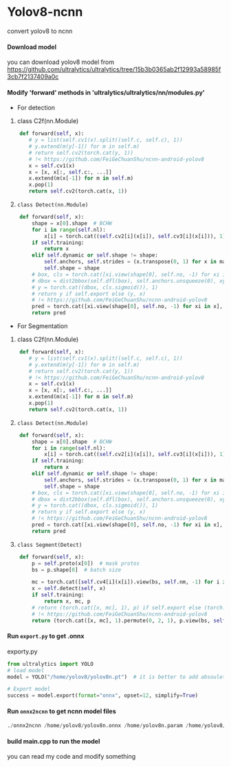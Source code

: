 # Yolov8-ncnn
convert yolov8 to ncnn
#### Download model
you can download yolov8 model from https://github.com/ultralytics/ultralytics/tree/15b3b0365ab2f12993a58985f3cb7f2137409a0c
#### Modify 'forward' methods in 'ultralytics/ultralytics/nn/modules.py'
- For detection
1. class C2f(nn.Module)
 ```python
     def forward(self, x):
        # y = list(self.cv1(x).split((self.c, self.c), 1))
        # y.extend(m(y[-1]) for m in self.m)
        # return self.cv2(torch.cat(y, 1))
        # !< https://github.com/FeiGeChuanShu/ncnn-android-yolov8
        x = self.cv1(x)
        x = [x, x[:, self.c:, ...]]
        x.extend(m(x[-1]) for m in self.m)
        x.pop(1)
        return self.cv2(torch.cat(x, 1))
 ```
 2. ```class Detect(nn.Module)```
```python
    def forward(self, x):
        shape = x[0].shape  # BCHW
        for i in range(self.nl):
            x[i] = torch.cat((self.cv2[i](x[i]), self.cv3[i](x[i])), 1)
        if self.training:
            return x
        elif self.dynamic or self.shape != shape:
            self.anchors, self.strides = (x.transpose(0, 1) for x in make_anchors(x, self.stride, 0.5))
            self.shape = shape
        # box, cls = torch.cat([xi.view(shape[0], self.no, -1) for xi in x], 2).split((self.reg_max * 4, self.nc), 1)
        # dbox = dist2bbox(self.dfl(box), self.anchors.unsqueeze(0), xywh=True, dim=1) * self.strides
        # y = torch.cat((dbox, cls.sigmoid()), 1)
        # return y if self.export else (y, x)
        # !< https://github.com/FeiGeChuanShu/ncnn-android-yolov8
        pred = torch.cat([xi.view(shape[0], self.no, -1) for xi in x], 2).permute(0, 2, 1)
        return pred
```
- For Segmentation
1. class C2f(nn.Module)
 ```python
     def forward(self, x):
        # y = list(self.cv1(x).split((self.c, self.c), 1))
        # y.extend(m(y[-1]) for m in self.m)
        # return self.cv2(torch.cat(y, 1))
        # !< https://github.com/FeiGeChuanShu/ncnn-android-yolov8
        x = self.cv1(x)
        x = [x, x[:, self.c:, ...]]
        x.extend(m(x[-1]) for m in self.m)
        x.pop(1)
        return self.cv2(torch.cat(x, 1))
 ```
 2. ```class Detect(nn.Module)```
```python
    def forward(self, x):
        shape = x[0].shape  # BCHW
        for i in range(self.nl):
            x[i] = torch.cat((self.cv2[i](x[i]), self.cv3[i](x[i])), 1)
        if self.training:
            return x
        elif self.dynamic or self.shape != shape:
            self.anchors, self.strides = (x.transpose(0, 1) for x in make_anchors(x, self.stride, 0.5))
            self.shape = shape
        # box, cls = torch.cat([xi.view(shape[0], self.no, -1) for xi in x], 2).split((self.reg_max * 4, self.nc), 1)
        # dbox = dist2bbox(self.dfl(box), self.anchors.unsqueeze(0), xywh=True, dim=1) * self.strides
        # y = torch.cat((dbox, cls.sigmoid()), 1)
        # return y if self.export else (y, x)
        # !< https://github.com/FeiGeChuanShu/ncnn-android-yolov8
        pred = torch.cat([xi.view(shape[0], self.no, -1) for xi in x], 2)  # different with detection
        return pred
```
3. ```class Segment(Detect)```
```python
    def forward(self, x):
        p = self.proto(x[0])  # mask protos
        bs = p.shape[0]  # batch size

        mc = torch.cat([self.cv4[i](x[i]).view(bs, self.nm, -1) for i in range(self.nl)], 2)  # mask coefficients
        x = self.detect(self, x)
        if self.training:
            return x, mc, p
        # return (torch.cat([x, mc], 1), p) if self.export else (torch.cat([x[0], mc], 1), (x[1], mc, p))
        # !< https://github.com/FeiGeChuanShu/ncnn-android-yolov8
        return (torch.cat([x, mc], 1).permute(0, 2, 1), p.view(bs, self.nm, -1)) if self.export else (torch.cat([x[0], mc], 1), (x[1], mc, p))
```
#### Run ```export.py``` to get .onnx
exporty.py
```python
from ultralytics import YOLO
# load model
model = YOLO("/home/yolov8/yolov8n.pt")  # it is better to add absoulete path

# Export model
success = model.export(format="onnx", opset=12, simplify=True) 
```
#### Run ```onnx2ncnn``` to get ncnn model files
```python
./onnx2ncnn /home/yolov8/yolov8n.onnx /home/yolov8n.param /home/yolov8/yolov8n.bin
```
#### build main.cpp to run the model
you can read my code and modify something
